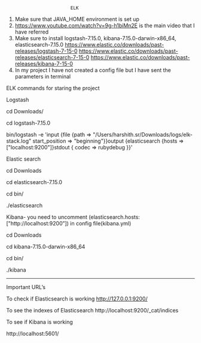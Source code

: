                             ELK 

1.	Make sure that JAVA_HOME environment is set up
2.	https://www.youtube.com/watch?v=9g-h1biMn2E is the main video that I have referred
3.	Make sure to install logstash-7.15.0, kibana-7.15.0-darwin-x86_64, elasticsearch-7.15.0
https://www.elastic.co/downloads/past-releases/logstash-7-15-0
https://www.elastic.co/downloads/past-releases/elasticsearch-7-15-0
https://www.elastic.co/downloads/past-releases/kibana-7-15-0
5.	In my project I have not created a config file but I have sent the parameters in terminal



ELK commands for staring the project

Logstash

cd Downloads/

cd logstash-7.15.0

bin/logstash -e 'input {file {path => "/Users/harshith.sr/Downloads/logs/elk-stack.log" start_position => "beginning"}}output {elasticsearch {hosts => ["localhost:9200"]}stdout { codec => rubydebug }}'

Elastic search

cd Downloads

cd elasticsearch-7.15.0

cd bin/

./elasticsearch


Kibana- you need to uncomment (elasticsearch.hosts: ["http://localhost:9200”]) in config file(kibana.yml)


cd Downloads

cd kibana-7.15.0-darwin-x86_64

cd bin/

 ./kibana


--------------------------------------------------------

Important URL’s

To check if Elasticsearch is working
http://127.0.0.1:9200/

To see the indexes of Elasticsearch
http://localhost:9200/_cat/indices

To see if Kibana is working

http://localhost:5601/




